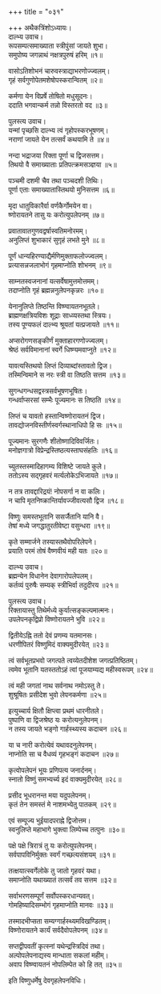 +++
title = "०३१"

+++
अथैकत्रिंशोऽध्यायः।  
दाल्भ्य उवाच।  
रूपसम्पत्समाख्याता स्त्रीपुंसां जायते शुभा।  
समुपोष्य जगन्नाथं नक्षत्रपुरुषं हरिम् ॥१॥

वासोऽतिशोभनं चारुवस्त्राद्याभरणोज्ज्वलम्।  
गृहं सर्वगुणोपेतमशेषोपस्करान्वितम् ॥२॥

कर्मणा येन विप्रर्षे तोषितो मधुसूदनः।  
ददाति भगवान्कर्म तन्नो विस्तरतो वद ॥३॥

पुलस्त्य उवाच।  
यन्मां पृच्छसि दाल्भ्य त्वं गृहोपस्करभूषणम्।  
नराणां जायते येन तत्सर्वं कथयामि ते ॥४॥

नन्दा भद्राजया रिक्ता पूर्णा च द्विजसत्तम।  
तिथयो वै समाख्याताः प्रतिपत्क्रमसञ्ज्ञया ॥५॥

पञ्चमी दशमी चैव तथा पञ्चदशी तिथिः।  
पूर्णा एताः समाख्यातास्तिथयो मुनिसत्तम ॥६॥

मृदा धातुविकारैर्वा वर्णकैर्गोमयेन वा।  
ष्णोरायतने तासु यः करोत्युपलेपनम् ॥७॥

प्रवातावातगुणवद्वर्षास्वतिमनोरमम्।  
अनुलिप्तं शुभाकारं सुगृहं लभते मुने ॥८॥

पूर्णं धान्यहिरण्याद्यैर्मणिमुक्ताफलोज्ज्वलम्।  
प्रत्यासन्नजलाभोगं गृहमाप्नोति शोभनम् ॥९॥

साम्नतस्वजनानां यत्सर्वेषामुत्तमोत्तमम्।  
तदाप्नोति गृहं ब्रह्मन्ननुलेपनकृन्नरः ॥१०॥

येनानुलिप्ते तिष्ठन्ति विष्ण्वायतनभूतले।  
ब्राह्मणक्षत्रियविशः शूद्राः साध्व्यस्तथा स्त्रियः।  
तस्य पूण्यफलं दाल्भ्य श्रूयतां यत्प्रजायते ॥११॥

अप्सरोगणसङ्कीर्णं मुक्ताहारगणोज्ज्वलम्।  
श्रेष्ठं सर्वविमानानां स्वर्गे धिष्ण्यमवाप्नुते ॥१२॥

यावत्यस्तिथयो लिप्तं दिव्याब्दांस्तावतो द्विज।  
तस्मिन्विमाने स नरः स्त्री वा तिष्ठति सत्तम ॥१३॥

सुगन्धगन्धसद्वस्त्रसर्वभूषणभूषितः।  
गन्धर्वाप्सरसां सम्भैः पूज्यमानः स तिष्ठति ॥१४॥

लिप्तं च यावतो हस्तान्विष्णोरायतनं द्विज।  
तावद्योजनविस्तीर्णस्वर्गस्थानाधिपो हि सः ॥१५॥

पूज्यमानः सुरगणैः शीतोष्णादिविवर्जितः।  
मनोज्ञगात्रो विप्रेन्द्रस्तिष्ठत्यस्ताघसंहतिः ॥१६॥

च्युतस्तस्मादिहागम्य विशिष्टे जायते कुले।  
ततोऽस्य सद्गृहवरं मर्त्यलोकेऽभिजायते ॥१७॥

न तत्र तावद्दारिद्रयं\! नोपसर्गा न वा कलिः।  
न चापि मृतनिष्क्रान्तिर्यावज्जीवत्यसौ द्विज ॥१८॥

विष्णुः समस्तभूतानि ससर्जैतानि यानि वै।  
तेषां मध्ये जगद्धातुरतीवेष्टा वसुन्धरा ॥१९॥

कृते सम्मार्जने तस्यास्तथैवोपरिलेपने।  
प्रयाति परमं तोषं वैष्णवीयं मही यतः ॥२०॥

दाल्भ्य उवाच।  
ब्रह्मन्येन विधानेन देवागारोपलेपलम्।  
कर्तव्यं पुरुषैः सम्यक् स्त्रीभिर्वा तदुदीरय ॥२१॥

पुलस्त्य उवाच।  
रिक्तायास्तु तिथेर्मध्ये कुर्यात्सङ्कल्पमात्मनः।  
उपलेपनकृद्विप्रो विष्णोरायतने भुवि ॥२२॥

द्वितीयेऽह्नि ततो देवं प्रणम्य यतमानसः।  
धरणीपितरं विष्णुमिदं वाक्यमुदीरयेत् ॥२३॥

त्वं सर्वभूतप्रभवो जगत्पते त्वय्येतदीशेश जगत्प्रतिष्ठितम्।  
त्वमेव भूतानि यतस्ततोऽहं त्वां पूजयाम्यद्य महीस्वरूपम् ॥२४॥

त्वं मही जगतां नाथ सर्वनाथ नमोऽस्तु ते।  
शुश्रूषितः प्रसीदेश भुवो लेपनकर्मणा ॥२५॥

इत्युच्चार्य क्षितौ क्षिप्त्वा प्रथमं धारनीतले।  
पुष्पाणि वा द्विजश्रेष्ठ यः करोत्यनुलेपनम्।  
न तस्य जायते भङ्गो गार्हस्थ्यस्य कदाचन ॥२६॥

या च नारी करोत्येवं यथावदनुलेपनम्।  
नाप्नोति सा च वैधव्यं गृहभङ्गं कदाचन ॥२७॥

कृत्वोपलेपनं भूयः प्रणिपत्य जनार्दनम्।  
स्नातो विष्णुं समभ्यर्च्य इदं वाक्यमुदीरयेत् ॥२८॥

प्रसीद भूधरानन्त मया यदुपलेपनम्।  
कृतं तेन समस्तं मे नाशमभ्येतु पातकम् ॥२९॥

एवं सम्पूज्य भुईयादपराह्ने द्विजोत्तम।  
स्वनुलिप्ते महाभागे भुक्त्वा लिम्पेच्च तत्पुनः ॥३०॥

पक्षे पक्षे त्रिरात्रं तु यः करोत्युपलेपनम्।  
सर्वपापविनिर्मुक्तः स्वर्गं गच्छत्यसंशयम् ॥३१॥

तत्क्षयात्स्वर्गेलोके तु जातो गृहवरं यथा।  
समाप्नोति यथाख्यातं तत्सर्वं तव सत्तम ॥३२॥

सर्वाभरणसम्पूर्णं सर्वोपस्करधान्यवत्।  
गोमहिष्यादिसम्भोगं गृहमाप्नोति मानवः ॥३३॥

तस्मादभीप्सता सम्यग्गार्हस्थ्यमविखण्डितम्।  
विष्णोरायतने कार्यं सर्वदैवोपलेपनम् ॥३४॥

सप्तद्वीपवतीं कृत्स्नां यथेन्द्रस्त्रिदिवं तथा।  
अल्पोपलेपनाद्यस्य मान्धाता सकलां महीम्।  
अवाप विष्ण्वायतनं नोपलिम्पेत को हि तत् ॥३५॥

इति विष्णुधर्मेषु देवगृहलेपनविधिः।  

